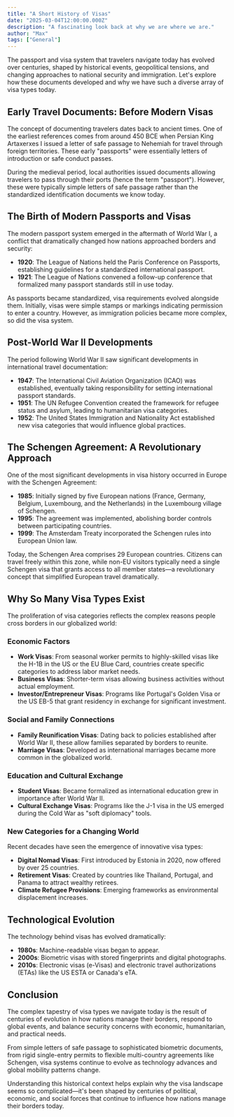 ```yaml
---
title: "A Short History of Visas"
date: "2025-03-04T12:00:00.000Z"
description: "A fascinating look back at why we are where we are."
author: "Max"
tags: ["General"]
---
```


The passport and visa system that travelers navigate today has evolved over centuries, shaped by historical events, geopolitical tensions, and changing approaches to national security and immigration. Let's explore how these documents developed and why we have such a diverse array of visa types today.

## Early Travel Documents: Before Modern Visas

The concept of documenting travelers dates back to ancient times. One of the earliest references comes from around 450 BCE when Persian King Artaxerxes I issued a letter of safe passage to Nehemiah for travel through foreign territories. These early "passports" were essentially letters of introduction or safe conduct passes.

During the medieval period, local authorities issued documents allowing travelers to pass through their ports (hence the term "passport"). However, these were typically simple letters of safe passage rather than the standardized identification documents we know today.

## The Birth of Modern Passports and Visas

The modern passport system emerged in the aftermath of World War I, a conflict that dramatically changed how nations approached borders and security:

- **1920**: The League of Nations held the Paris Conference on Passports, establishing guidelines for a standardized international passport.
- **1921**: The League of Nations convened a follow-up conference that formalized many passport standards still in use today.

As passports became standardized, visa requirements evolved alongside them. Initially, visas were simple stamps or markings indicating permission to enter a country. However, as immigration policies became more complex, so did the visa system.

## Post-World War II Developments

The period following World War II saw significant developments in international travel documentation:

- **1947**: The International Civil Aviation Organization (ICAO) was established, eventually taking responsibility for setting international passport standards.
- **1951**: The UN Refugee Convention created the framework for refugee status and asylum, leading to humanitarian visa categories.
- **1952**: The United States Immigration and Nationality Act established new visa categories that would influence global practices.

## The Schengen Agreement: A Revolutionary Approach

One of the most significant developments in visa history occurred in Europe with the Schengen Agreement:

- **1985**: Initially signed by five European nations (France, Germany, Belgium, Luxembourg, and the Netherlands) in the Luxembourg village of Schengen.
- **1995**: The agreement was implemented, abolishing border controls between participating countries.
- **1999**: The Amsterdam Treaty incorporated the Schengen rules into European Union law.

Today, the Schengen Area comprises 29 European countries. Citizens can travel freely within this zone, while non-EU visitors typically need a single Schengen visa that grants access to all member states—a revolutionary concept that simplified European travel dramatically.

## Why So Many Visa Types Exist

The proliferation of visa categories reflects the complex reasons people cross borders in our globalized world:

### Economic Factors

- **Work Visas**: From seasonal worker permits to highly-skilled visas like the H-1B in the US or the EU Blue Card, countries create specific categories to address labor market needs.
- **Business Visas**: Shorter-term visas allowing business activities without actual employment.
- **Investor/Entrepreneur Visas**: Programs like Portugal's Golden Visa or the US EB-5 that grant residency in exchange for significant investment.

### Social and Family Connections

- **Family Reunification Visas**: Dating back to policies established after World War II, these allow families separated by borders to reunite.
- **Marriage Visas**: Developed as international marriages became more common in the globalized world.

### Education and Cultural Exchange

- **Student Visas**: Became formalized as international education grew in importance after World War II.
- **Cultural Exchange Visas**: Programs like the J-1 visa in the US emerged during the Cold War as "soft diplomacy" tools.

### New Categories for a Changing World

Recent decades have seen the emergence of innovative visa types:

- **Digital Nomad Visas**: First introduced by Estonia in 2020, now offered by over 25 countries.
- **Retirement Visas**: Created by countries like Thailand, Portugal, and Panama to attract wealthy retirees.
- **Climate Refugee Provisions**: Emerging frameworks as environmental displacement increases.

## Technological Evolution

The technology behind visas has evolved dramatically:

- **1980s**: Machine-readable visas began to appear.
- **2000s**: Biometric visas with stored fingerprints and digital photographs.
- **2010s**: Electronic visas (e-Visas) and electronic travel authorizations (ETAs) like the US ESTA or Canada's eTA.

## Conclusion

The complex tapestry of visa types we navigate today is the result of centuries of evolution in how nations manage their borders, respond to global events, and balance security concerns with economic, humanitarian, and practical needs.

From simple letters of safe passage to sophisticated biometric documents, from rigid single-entry permits to flexible multi-country agreements like Schengen, visa systems continue to evolve as technology advances and global mobility patterns change.

Understanding this historical context helps explain why the visa landscape seems so complicated—it's been shaped by centuries of political, economic, and social forces that continue to influence how nations manage their borders today.
